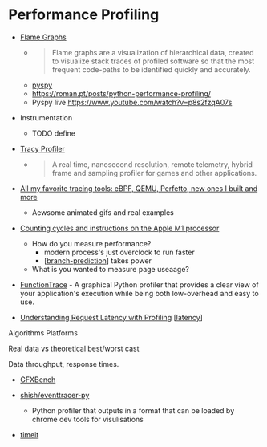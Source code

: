Performance Profiling
=====================

* [Flame Graphs](https://www.brendangregg.com/flamegraphs.html)
    * > Flame graphs are a visualization of hierarchical data, created to visualize stack traces of profiled software so that the most frequent code-paths to be identified quickly and accurately.
    * [pyspy](https://github.com/benfred/py-spy?tab=readme-ov-file#how-do-i-run-py-spy-in-docker)
    * https://roman.pt/posts/python-performance-profiling/
    * Pyspy live https://www.youtube.com/watch?v=p8s2fzqA07s

* Instrumentation
    * TODO define

* [Tracy Profiler](https://github.com/wolfpld/tracy)
    * > A real time, nanosecond resolution, remote telemetry, hybrid frame and sampling profiler for games and other applications.

* [All my favorite tracing tools: eBPF, QEMU, Perfetto, new ones I built and more](https://thume.ca/2023/12/02/tracing-methods/)
    * Aewsome animated gifs and real examples

* [Counting cycles and instructions on the Apple M1 processor](https://lemire.me/blog/2021/03/24/counting-cycles-and-instructions-on-the-apple-m1-processor/)
    * How do you measure performance?
        * modern process's just overclock to run faster
        * [[branch-prediction]] takes power
    * What is you wanted to measure page useaage?

* [FunctionTrace](https://functiontrace.com/) - A graphical Python profiler that provides a clear view of your application's execution while being both low-overhead and easy to use.

* [Understanding Request Latency with Profiling](https://richardstartin.github.io/posts/wallclock-profiler) [[latency]]

Algorithms
Platforms

Real data vs theoretical best/worst cast

Data throughput, response times.

* [GFXBench](https://gfxbench.com/result.jsp)

* [shish/eventtracer-py](https://github.com/shish/eventtracer-py)
    * Python profiler that outputs in a format that can be loaded by chrome dev tools for visulisations
* [timeit](https://docs.python.org/3/library/timeit.html)

[//begin]: # "Autogenerated link references for markdown compatibility"
[branch-prediction]: branch-prediction.md "Branch Prediction"
[latency]: latency.md "Latency"
[//end]: # "Autogenerated link references"